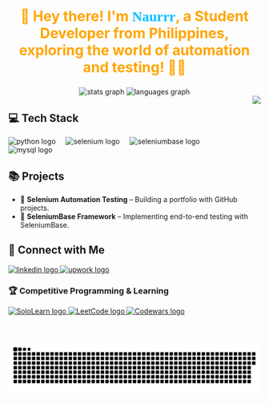 <h2 align="center" style="color:#FFA500; font-weight:bold; font-size:28px;">🚀 Hey there! I'm <span style="color:#00BFFF; font-family:'Bookman Old Style', serif;">Naurrr</span>, a Student Developer from Philippines, exploring the world of automation and testing! 👨‍💻</h2>


###

<div align="center">
  <img src="https://github-readme-stats.vercel.app/api?username=ndbj343&hide_title=false&hide_rank=false&show_icons=true&include_all_commits=true&count_private=true&disable_animations=false&theme=dracula&locale=en&hide_border=false" height="150" alt="stats graph"  />
  <img src="https://github-readme-stats.vercel.app/api/top-langs?username=ndbj343&locale=en&hide_title=false&layout=compact&card_width=320&langs_count=5&theme=dracula&hide_border=false" height="150" alt="languages graph"  />
  <br>
<img align="right" height="150" src="https://media.giphy.com/media/f3KwliaH4MLtli8z7D/giphy.gif?cid=790b7611nq6wr16uw5ope64jhsw9yjiv1vjh2xzrclzrmq38&ep=v1_gifs_search&rid=giphy.gif"  />

</div>

###


###

## 💻 Tech Stack

<div align="left">
  <img src="https://cdn.jsdelivr.net/gh/devicons/devicon/icons/python/python-original.svg" height="30" alt="python logo"  />
  <img width="12" />
  <img src="https://cdn.jsdelivr.net/gh/devicons/devicon/icons/selenium/selenium-original.svg" height="30" alt="selenium logo"  />
  <img width="12" />
  <img src="https://seleniumbase.github.io/cdn/img/super_logo_sb3.png" height="30" alt="seleniumbase logo"  />
  <img width="12" />
  <img src="https://cdn.jsdelivr.net/gh/devicons/devicon/icons/mysql/mysql-original.svg" height="30" alt="mysql logo"  />
</div>

###

## 📚 Projects

- 🔧 **Selenium Automation Testing** – Building a portfolio with GitHub projects.
- 🔧 **SeleniumBase Framework** – Implementing end-to-end testing with SeleniumBase.

###

## 👥 Connect with Me

<div align="left">
  <a href="https://www.linkedin.com/in/noviem-booc-86085218a/" target="_blank">
    <img src="https://img.shields.io/static/v1?message=LinkedIn&logo=linkedin&label=&color=0077B5&logoColor=white&labelColor=&style=for-the-badge" height="35" alt="linkedin logo"  />
  </a>
  </a>
  <a href="https://www.upwork.com/freelancers/~0111e5b22564730bc1" target="_blank">
    <img src="https://img.shields.io/static/v1?message=Upwork&logo=upwork&label=&color=6FDA44&logoColor=white&labelColor=&style=for-the-badge" height="35" alt="upwork logo"  />
  </a>
</div>

### 🏆 Competitive Programming & Learning  

<a href="https://www.sololearn.com/profile/33407444" target="_blank">
  <img src="https://img.shields.io/static/v1?message=SoloLearn&logo=sololearn&label=&color=3A3A3A&logoColor=white&labelColor=&style=for-the-badge" height="35" alt="SoloLearn logo" />
</a>

<a href="https://leetcode.com/u/naurrr/" target="_blank">
  <img src="https://img.shields.io/static/v1?message=LeetCode&logo=leetcode&label=&color=FFA116&logoColor=white&labelColor=&style=for-the-badge" height="35" alt="LeetCode logo" />
</a>

<a href="https://www.codewars.com/users/Naurrrxx" target="_blank">
  <img src="https://img.shields.io/static/v1?message=Codewars&logo=codewars&label=&color=B1361E&logoColor=white&labelColor=&style=for-the-badge" height="35" alt="Codewars logo" />
</a>

###

<br clear="both">

![](https://raw.githubusercontent.com/CompetitiveLin/Snake-in-Contribution-Grid/output/github-contribution-grid-snake.svg)

